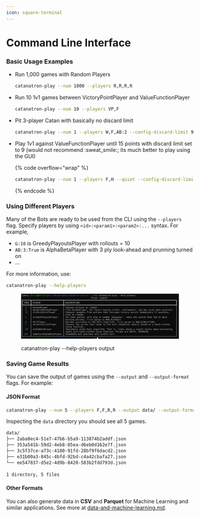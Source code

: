 ```yaml
---
icon: square-terminal
---
```


# Command Line Interface

### Basic Usage Examples

*   Run 1,000 games with Random Players

    ```bash
    catanatron-play --num 1000 --players R,R,R,R 
    ```
*   Run 10 1v1 games between VictoryPointPlayer and ValueFunctionPlayer

    ```bash
    catanatron-play --num 10 --players VP,F 
    ```
*   Pit 3-player Catan with basically no discard limit

    ```bash
    catanatron-play --num 1 --players W,F,AB:2 --config-discard-limit 999
    ```
*   Play 1v1 against ValueFunctionPlayer until 15 points with discard limit set to 9 (would not recommend :sweat\_smile:; its much better to play using the GUI)

    {% code overflow="wrap" %}
    ```bash
    catanatron-play --num 1 --players F,H --quiet --config-discard-limit 9 --config-vps-to-win 15 
    ```
    {% endcode %}

### Using Different Players

Many of the Bots are ready to be used from the CLI using the `--players` flag. Specify players by using `<id>:<param1>:<param2>:...` syntax. For example,

* `G:10` is GreedyPlayoutsPlayer with rollouts = 10
* `AB:3:True` is AlphaBetaPlayer with 3 ply look-ahead and prunning turned on
* ...

For more information, use:

```bash
catanatron-play --help-players
```

<figure><img src="../.gitbook/assets/Screenshot 2025-05-21 111738.png" alt=""><figcaption><p>catanatron-play --help-players output</p></figcaption></figure>

### Saving Game Results

You can save the output of games using the `--output` and `--output-format` flags. For example:&#x20;

#### JSON Format

```bash
catanatron-play --num 5 --players F,F,R,R --output data/ --output-format json
```

Inspecting the `data` directory you should see all 5 games.

```
data/
├── 2aba0ec4-51e7-47b6-b5a9-113874b2addf.json
├── 353a541b-59d2-4eb8-85ea-d6eb0d162e7f.json
├── 3c5f37ce-a73c-4180-91fd-28bf9f6dacd2.json
├── e31b00a3-845c-4bfd-92bd-c4a42cbafa27.json
└── ee547837-d5e2-4d9b-8420-583b2fdd793d.json

1 directory, 5 files
```

#### Other Formats

You can also generate data in **CSV** and **Parquet** for Machine Learning and similar applications. See more at [data-and-machine-learning.md](../advanced/data-and-machine-learning.md "mention").
